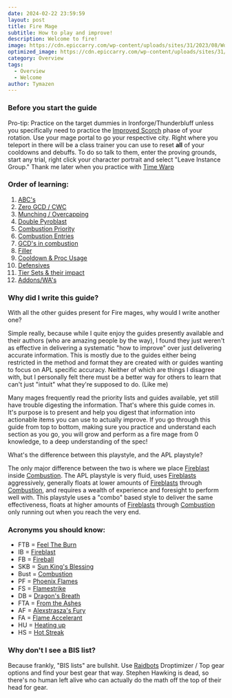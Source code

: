 ```yaml
---
date: 2024-02-22 23:59:59
layout: post
title: Fire Mage
subtitle: How to play and improve!
description: Welcome to fire!
image: https://cdn.epiccarry.com/wp-content/uploads/sites/31/2023/08/WoW-Fire-Mage-Guide.webp
optimized_image: https://cdn.epiccarry.com/wp-content/uploads/sites/31/2023/08/WoW-Fire-Mage-Guide.webp
category: Overview
tags:
  - Overview
  - Welcome
author: Tymazen
---
```

### Before you start the guide
Pro-tip: Practice on the target dummies in Ironforge/Thunderbluff unless you specifically need to practice the [Improved Scorch](https://www.wowhead.com/spell=383604/improved-scorch) phase of your rotation. Use your mage portal to go your respective city. Right where you teleport in there will be a class trainer you can use to reset __all__ of your cooldowns and debuffs. To do so talk to them, enter the proving grounds, start any trial, right click your character portrait and select "Leave Instance Group." Thank me later when you practice with [Time Warp](https://www.wowhead.com/spell=80353/time-warp!)

### Order of learning:
1. [ABC's](https://tymazen.github.io/full_fire_guide/abcs-of-casting/)
2. [Zero GCD / CWC](https://tymazen.github.io/full_fire_guide/zero-gcd-cwc/)
3. [Munching / Overcapping](https://tymazen.github.io/full_fire_guide/munching-overcapping/)
4. [Double Pyroblast](https://tymazen.github.io/full_fire_guide/double-pyroblast/)
5. [Combustion Priority](https://tymazen.github.io/full_fire_guide/double-pyroblast/)
6. [Combustion Entries](https://tymazen.github.io/full_fire_guide/combustion-entries/)
7. [GCD's in combustion](https://tymazen.github.io/full_fire_guide/gcds-in-combustion/)
8. [Filler](https://tymazen.github.io/full_fire_guide/filler/)
9. [Cooldown & Proc Usage](https://tymazen.github.io/full_fire_guide/cooldowns-proc-usage/)
10. [Defensives](https://tymazen.github.io/full_fire_guide/defensives/)
11. [Tier Sets & their impact](https://tymazen.github.io/full_fire_guide/tier-sets/)
12. [Addons/WA's](https://tymazen.github.io/full_fire_guide/addons-was/)

### Why did I write this guide?

With all the other guides present for Fire mages, why would I write another one?

   Simple really, because while I quite enjoy the guides presently available and their authors (who are amazing people by the way), I found they just weren't as effective in delivering a systematic "how to improve" over just delivering accurate information. This is mostly due to the guides either being restricted in the method and format they are created with or guides wanting to focus on APL specific accuracy. Neither of which are things I disagree with, but I personally felt there must be a better way for others to learn that can't just "intuit" what they're supposed to do. (Like me)

   Many mages frequently read the priority lists and guides available, yet still have trouble digesting the information. That's where this guide comes in. It's purpose is to present and help you digest that information into actionable items you can use to actually improve. If you go through this guide from top to bottom, making sure you practice and understand each section as you go, you will grow and perform as a fire mage from 0 knowledge, to a deep understanding of the spec!

What's the difference between this playstyle, and the APL playstyle?

   The only major difference between the two is where we place [Fireblast](https://www.wowhead.com/spell=108853/fire-blast) inside [Combustion](https://www.wowhead.com/spell=190319/combustion). The APL playstyle is very fluid, uses [Fireblasts](https://www.wowhead.com/spell=108853/fire-blast) aggressively, generally floats at lower amounts of [Fireblasts](https://www.wowhead.com/spell=108853/fire-blast) through [Combustion](https://www.wowhead.com/spell=190319/combustion), and requires a wealth of experience and foresight to perform well with. This playstyle uses a "combo" based style to deliver the same effectiveness, floats at higher amounts of [Fireblasts](https://www.wowhead.com/spell=108853/fire-blast) through [Combustion](https://www.wowhead.com/spell=190319/combustion) only running out when you reach the very end.

### Acronyms you should know:
- FTB = [Feel The Burn](https://www.wowhead.com/spell=383391/feel-the-burn)
- IB = [Fireblast](https://www.wowhead.com/spell=108853/fire-blast)
- FB = [Fireball](https://www.wowhead.com/spell=133/fireball)
- SKB = [Sun King's Blessing](https://www.wowhead.com/spell=383886/sun-kings-blessing)
- Bust = [Combustion](https://www.wowhead.com/spell=190319/combustion)
- PF = [Phoenix Flames](https://www.wowhead.com/spell=194466/phoenixs-flames)
- FS = [Flamestrike](https://www.wowhead.com/spell=2120/flamestrike)
- DB = [Dragon's Breath](https://www.wowhead.com/spell=31661/dragons-breath)
- FTA = [From the Ashes](https://www.wowhead.com/spell=342344/from-the-ashes)
- AF = [Alexstrasza's Fury](https://www.wowhead.com/spell=235870/alexstraszas-fury)
- FA = [Flame Accelerant](https://www.wowhead.com/spell=203275/flame-accelerant)
- HU = [Heating up](https://www.wowhead.com/spell=48107/heating-up)
- HS = [Hot Streak](https://www.wowhead.com/spell=48108/hot-streak)

### Why don't I see a BIS list?
Because frankly, "BIS lists" are bullshit. Use [Raidbots](https://www.raidbots.com/simbot) Droptimizer / Top gear options and find your best gear that way. Stephen Hawking is dead, so there's no human left alive who can actually do the math off the top of their head for gear.
